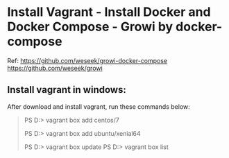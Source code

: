 # Install Vagrant - Install Docker and Docker Compose - Growi by docker-compose

Ref: 
  https://github.com/weseek/growi-docker-compose 
  https://github.com/weseek/growi

## Install vagrant in windows:
After download and install vagrant, run these commands below:

>PS D:\> vagrant box add centos/7
>
>PS D:\> vagrant box add ubuntu/xenial64
>
>PS D:\> vagrant box update
>PS D:\> vagrant box list
